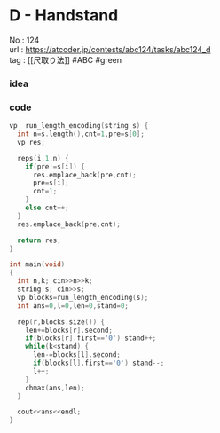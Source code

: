 # D - Handstand

No	: 124  
url	: https://atcoder.jp/contests/abc124/tasks/abc124_d  
tag	: [[尺取り法]]  #ABC #green

### idea

### code
```cpp
vp	run_length_encoding(string s) {
  int n=s.length(),cnt=1,pre=s[0];
  vp res;

  reps(i,1,n) {
    if(pre!=s[i]) {
      res.emplace_back(pre,cnt);
      pre=s[i];
      cnt=1;
    }
    else cnt++;
  }
  res.emplace_back(pre,cnt);

  return res;
}

int	main(void)
{
  int n,k; cin>>n>>k;
  string s; cin>>s;
  vp blocks=run_length_encoding(s);
  int ans=0,l=0,len=0,stand=0;

  rep(r,blocks.size()) {
    len+=blocks[r].second;
    if(blocks[r].first=='0') stand++;
    while(k<stand) {
      len-=blocks[l].second;
      if(blocks[l].first=='0') stand--;
      l++;
    }
    chmax(ans,len);
  }

  cout<<ans<<endl;
}
```